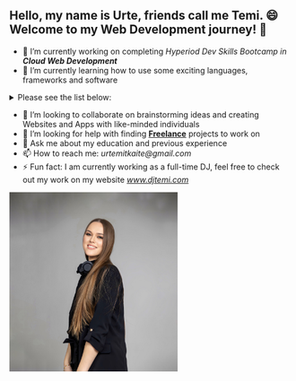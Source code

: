 ## Hello, my name is Urte, friends call me Temi. 😄 Welcome to my Web Development journey! 👋
- 🔭 I’m currently working on completing _Hyperiod Dev Skills Bootcamp in ***Cloud Web Development***_
- 🌱 I’m currently learning how to use some exciting languages, frameworks and software
<details>
  <summary> Please see the list below:</summary>

| # | Languages |
|-----:|-----------|
|     1| JavaScript|
|     2| Java      |
|     3| HTML      | 
|     4| CSS       |
|     5| Python    |
|     6| React     |
|     7| JSX       |

</details>

- 👯 I’m looking to collaborate on brainstorming ideas and creating Websites and Apps with like-minded individuals
- 🤔 I’m looking for help with finding <ins>**Freelance**</ins> projects to work on
- 💬 Ask me about my education and previous experience
- 📫 How to reach me: _urtemitkaite@gmail.com_
- ⚡ Fun fact: I am currently working as a full-time DJ, feel free to check out my work on my website _www.djtemi.com_
</summary>
<img alt="Profile pic.jpg" src="https://github.com/urtemi/urtemi/blob/main/Profile%20pic.jpg?raw=true" data-hpc="true" height=320px width=300px class="Box-sc-g0xbh4-0 fzFXnm">
<!--
**urtemi/urtemi** is a ✨ _special_ ✨ repository because its `README.md` (this file) appears on your GitHub profile.

Here are some ideas to get you started:

- 🔭 I’m currently working on ...
- 🌱 I’m currently learning ...
- 👯 I’m looking to collaborate on ...
- 🤔 I’m looking for help with ...
- 💬 Ask me about ...
- 📫 How to reach me: ...
- 😄 Pronouns: ...
- ⚡ Fun fact: ...
-->
